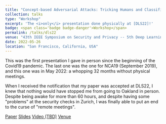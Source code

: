 ```yaml
---
title: "Concept-based Adversarial Attacks: Tricking Humans and Classifiers Alike"
collection: talks
type: "Workshop"
excerpt: 'The <i>only</i> presentation done physically at [DLS22]!'
badge: <span class='badge badge-danger'>Workshop</span>
permalink: /talks/dls22
venue: "43th IEEE Symposium on Security and Privacy -- 5th Deep Learning Security Workshop"
date: 2022-05-26
location: "San Francisco, California, USA"
---
```


This was the first presentation I gave in person since the beginning of the Covid19 pandemic. The last one was the one for NCA19 (September 2019), and this one was in May 2022: a whopping 32 months without physical meetings.

When I received the notification that my paper was accepted at DLS22, I knew that nothing would have stopped me from going to Oakland in person. Despite being awake for more than 60 hours, and despite having some "problems" at the security checks in Zurich, I was finally able to put an end to the curse of "remote meetings". 

<a class="btn btn-outline-primary my-1 mr-1 btn-sm" href="https://gioapru.github.io/publications/dls22" target="_blank" rel="noopener">Paper</a> 
<a class="btn btn-outline-primary my-1 mr-1 btn-sm" href="https://gioapru.github.io/files/papers/dls22/dls22_slides.pdf" target="_blank" rel="noopener">Slides</a> 
<a class="btn btn-outline-primary my-1 mr-1 btn-sm" href="#" target="_blank" rel="noopener">Video (TBD)</a> 
<a class="btn btn-outline-primary my-1 mr-1 btn-sm" href="https://dls2022.ieee-security.org/" target="_blank" rel="noopener">Venue</a>
